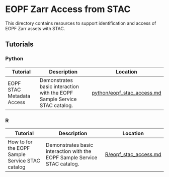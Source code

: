 # EOPF Zarr Access from STAC

This directory contains resources to support identification and access of EOPF Zarr assets with STAC.

## Tutorials

### Python

| Tutorial                  | Description                                                               | Location                                                   |
| ------------------------- | ------------------------------------------------------------------------- | ---------------------------------------------------------- |
| EOPF STAC Metadata Access | Demonstrates basic interaction with the EOPF Sample Service STAC catalog. | [python/eopf_stac_access.md](./python/eopf_stac_access.md) |

### R

| Tutorial                  | Description                                                               | Location                                                   |
| ------------------------- | ------------------------------------------------------------------------- | ---------------------------------------------------------- |
| How to for the EOPF Sample Service STAC catalog | Demonstrates basic interaction with the EOPF Sample Service STAC catalog. | [R/eopf_stac_access.md](./R/eopf_stac_access.md) |
